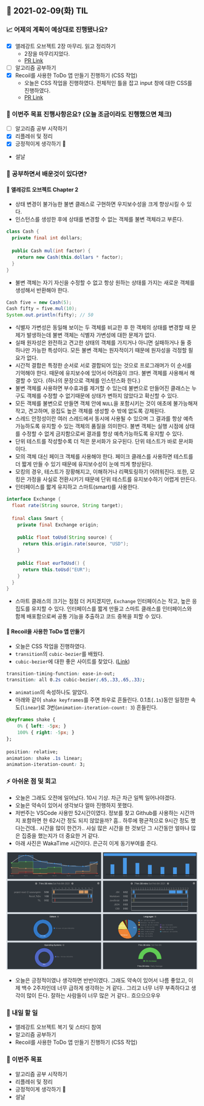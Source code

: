 ## 📆 2021-02-09(화) TIL

### 📈 어제의 계획이 예상대로 진행됐나요?
- [x] 앨레강트 오브젝트 2장 마무리. 읽고 정리하기
  - 2장을 마무리지었다.
  - [PR Link](https://github.com/saseungmin/reading_books_record_repository/pull/35)
- [ ] 알고리즘 공부하기
- [x] Recoil를 사용한 ToDo 앱 만들기 진행하기 (CSS 작업)
  - 오늘은 CSS 작업을 진행하였다. 전체적인 틀을 잡고 input 창에 대한 CSS를 진행하였다.
  - [PR Link](https://github.com/saseungmin/Recoil_ToDo/pull/18)


### 🦄 이번주 목표 진행사항은요? (오늘 조금이라도 진행했으면 체크)
- [ ] 알고리즘 공부 시작하기
- [x] 리플레쉬 및 정리
- [x] 긍정적이게 생각하기 😤
- 설날


### 🤔 공부하면서 배운것이 있다면?

#### 🎈 앨레강트 오브젝트 Chapter 2
- 상태 변경이 불가능한 불변 클래스로 구현하면 우지보수성을 크게 향상시킬 수 있다.
- 인스턴스를 생성한 후에 상태를 변경할 수 없는 객체를 불변 객체라고 부른다.

```java
class Cash {
  private final int dollars;

  public Cash mul(int factor) {
    return new Cash(this.dollars * factor);
  }
}
```
- 불변 객체는 자기 자신을 수정할 수 없고 항상 원하는 상태를 가지는 새로운 객체를 생성해서 반환해야 한다.

```java
Cash five = new Cash(5);
Cash fifty = five.mul(10);
System.out.println(fifty); // 50
```
- 식별자 가변성은 동일해 보이는 두 객체를 비교한 후 한 객체의 상태를 변경할 때 문제가 발생하는데 불변 객체는 식별자 가변성에 대한 문제가 없다.
- 실패 원자성은 완전하고 견고한 상태의 객체를 가지거나 아니면 실패하거나 둘 중 하나만 가능한 특성이다. 모든 불변 객체는 원자적이기 때문에 원자성을 걱정할 필요가 없다.
- 시간적 결합은 특정한 순서로 서로 결합되어 있는 것으로 프로그래머가 이 순서를 기억해야 한다. 때문에 유지보수에 있어서 어려움이 크다. 불변 객체를 사용해서 해결할 수 있다. (하나의 문장으로 객체를 인스턴스화 한다.)
- 불변 객체를 사용하면 부수효과를 제거할 수 있는데 불변으로 만들어진 클래스는 누구도 객체를 수정할 수 없기때문에 상태가 변하지 않았다고 확신할 수 있다.
- 모든 객체를 불변으로 만들면 객체 안에 `NULL`을 포함시키는 것이 애초에 불가능해져 작고, 견고하며, 응집도 높은 객체를 생성할 수 밖에 없도록 강제된다.
- 스레드 안정성이란 여러 스레드에서 동시에 사용될 수 있으며 그 결과를 항상 예측가능하도록 유지할 수 있는 객체의 품질을 의미한다. 불변 객체는 실행 시점에 상태를 수정할 수 없게 금지함으로써 결과를 항상 예측가능하도록 유지할 수 있다.
- 단위 테스트를 작성할수록 더 적은 문서화가 요구된다. 단위 테스트가 바로 문서화이다.
- 모의 객체 대신 페이크 객체를 사용해야 한다. 페이크 클래스를 사용하면 테스트를 더 짧게 만들 수 있기 때문에 유지보수성이 눈에 띄게 향상된다.
- 모킹의 경우, 테스트가 장황해지고, 이해하거나 리팩토링하기 어려워진다. 또한, 모킹은 가정을 사실로 전환시키기 때문에 단위 테스트를 유지보수하기 어렵게 만든다.
- 인터페이스를 짧게 유지하고 스마트(smart)를 사용한다.

```java
interface Exchange {
  float rate(String source, String target);

  final class Smart {
    private final Exchange origin;

    public float toUsd(String source) {
      return this.origin.rate(source, "USD");
    }

    public float eurToUsd() {
      return this.toUsd("EUR");
    }
  }
}
```
- 스마트 클래스의 크기는 점점 더 커지겠지만, `Exchange` 인터페이스는 작고, 높은 응집도를 유지할 수 있다. 인터페이스를 짧게 만들고 스마트 클래스를 인터페이스와 함께 배포함으로써 공통 기능을 추출하고 코드 중복을 피할 수 있다.

#### 🎈 Recoil을 사용한 ToDo 앱 만들기
- 오늘은 CSS 작업을 진행하였다.
- `transition`의 `cubic-bezier`를 배웠다.
- `cubic-bezier`에 대한 좋은 사이트를 찾았다. ([Link](https://cubic-bezier.com/))

```css
transition-timing-function: ease-in-out;
transition: all 0.2s cubic-bezier(.65,.33,.65,.33);
```

- `animation`의 속성하나도 알았다.
- 아래와 같이 `shake keyframes`를 주면 좌우로 흔들린다. 0.1초(`.1s`)동안 일정한 속도(`linear`)로 3번(`animation-iteration-count: 3`) 흔들린다.

```css
@keyframes shake {
    0% { left: -5px; }
    100% { right: -5px; }
};

position: relative;
animation: shake .1s linear;
animation-iteration-count: 3;
```


### ⚡ 아쉬운 점 및 회고
- 오늘은 그래도 오전에 일어났다. 10시 기상. 차근 차근 일찍 일어나야겠다.
- 오늘은 약속이 있어서 생각보다 얼마 진행하지 못했다.
- 저번주는 VSCode 사용만 52시간이였다. 정보를 찾고 Github를 사용하는 시간까지 포함하면 한 62시간 정도 되지 않았을까? 흠.. 하루에 평균적으로 9시간 정도 했다는건데.. 시간을 많이 한건가.. 사실 많은 시간을 한 것보단 그 시간동안 얼마나 많은 집중을 했는지가 더 중요한 거 같다.
- 아래 사진은 WakaTime 시간이다. 은근히 이게 동기부여를 준다.

![20210210-1](../image/20210210-1.png)

- 오늘은 긍정적이였나 생각하면 반반이였다. 그래도 약속이 있어서 나름 좋았고, 이제 백수 2주차인데 너무 급하게 생각하는 거 같다.. 그리고 너무 너무 부족하다고 생각이 많이 든다. 잘하는 사람들이 너무 많은 거 같다.. 흐으으으우우


### 🚀 내일 할 일
- 앨레강트 오브젝트 복기 및 스터디 참여
- 알고리즘 공부하기
- Recoil를 사용한 ToDo 앱 만들기 진행하기 (CSS 작업)

### 🎯 이번주 목표
- 알고리즘 공부 시작하기
- 리플레쉬 및 정리
- 긍정적이게 생각하기 😤
- 설날